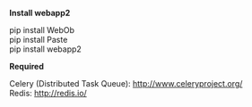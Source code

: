 <b>Install webapp2</b>

pip install WebOb<br>
pip install Paste<br>
pip install webapp2<br>

<b>Required</b>

Celery (Distributed Task Queue): http://www.celeryproject.org/ <br>
Redis: http://redis.io/<br>